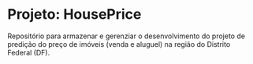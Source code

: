 # Projeto: HousePrice

Repositório para armazenar e gerenziar o desenvolvimento do projeto de predição do preço de imóveis (venda e aluguel) na região do Distrito Federal (DF). 
